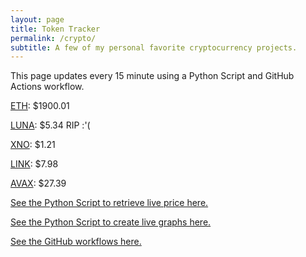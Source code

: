 ```yaml
---
layout: page
title: Token Tracker
permalink: /crypto/
subtitle: A few of my personal favorite cryptocurrency projects.
---
```


 This page updates every 15 minute using a Python Script and GitHub Actions workflow.


<!--BEGINCRYPTOINPUT-->
[ETH](https://smfxfc.github.io/crypto/eth.html): $1900.01

[LUNA](https://smfxfc.github.io/crypto/luna.html): $5.34 RIP :'(

[XNO](https://smfxfc.github.io/crypto/xno.html): $1.21

[LINK](https://smfxfc.github.io/crypto/link.html): $7.98

[AVAX](https://smfxfc.github.io/crypto/avax.html): $27.39

<!--ENDCRYPTOINPUT-->
 
 
[See the Python Script to retrieve live price here.](https://github.com/smfxfc/smfxfc.github.io/blob/master/src/get_cryptos.py)

[See the Python Script to create live graphs here.](https://github.com/smfxfc/smfxfc.github.io/blob/master/src/graph_crypto.py)

[See the GitHub workflows here.](https://github.com/smfxfc/smfxfc.github.io/blob/master/.github/workflows/)
